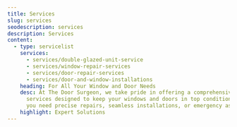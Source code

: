 ```yaml
---
title: Services
slug: services
seodescription: services
description: Services
content:
  - type: servicelist
    services:
      - services/double-glazed-unit-service
      - services/window-repair-services
      - services/door-repair-services
      - services/door-and-window-installations
    heading: For All Your Window and Door Needs
    desc: At The Door Surgeon, we take pride in offering a comprehensive range of
      services designed to keep your windows and doors in top condition. Whether
      you need precise repairs, seamless installations, or emergency assistance.
    highlight: Expert Solutions
---
```

